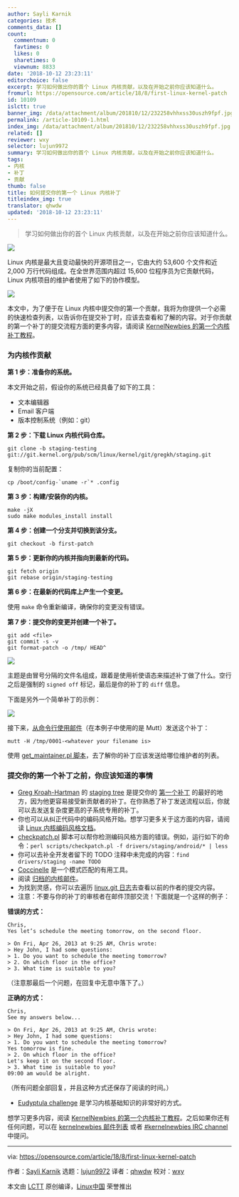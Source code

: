 ```yaml
---
author: Sayli Karnik
categories: 技术
comments_data: []
count:
  commentnum: 0
  favtimes: 0
  likes: 0
  sharetimes: 0
  viewnum: 8833
date: '2018-10-12 23:23:11'
editorchoice: false
excerpt: 学习如何做出你的首个 Linux 内核贡献，以及在开始之前你应该知道什么。
fromurl: https://opensource.com/article/18/8/first-linux-kernel-patch
id: 10109
islctt: true
banner_img: /data/attachment/album/201810/12/232258vhhxss30uszh9fpf.jpg
permalink: /article-10109-1.html
index_img: /data/attachment/album/201810/12/232258vhhxss30uszh9fpf.jpg.thumb.jpg
related: []
reviewer: wxy
selector: lujun9972
summary: 学习如何做出你的首个 Linux 内核贡献，以及在开始之前你应该知道什么。
tags:
- 内核
- 补丁
- 贡献
thumb: false
title: 如何提交你的第一个 Linux 内核补丁
titleindex_img: true
translator: qhwdw
updated: '2018-10-12 23:23:11'
---
```



> 
> 学习如何做出你的首个 Linux 内核贡献，以及在开始之前你应该知道什么。
> 
> 
> 


![](/data/attachment/album/201810/12/232258vhhxss30uszh9fpf.jpg)


Linux 内核是最大且变动最快的开源项目之一，它由大约 53,600 个文件和近 2,000 万行代码组成。在全世界范围内超过 15,600 位程序员为它贡献代码，Linux 内核项目的维护者使用了如下的协作模型。


![](/data/attachment/album/201810/12/232317ns1sro22if1123vt.png)


本文中，为了便于在 Linux 内核中提交你的第一个贡献，我将为你提供一个必需的快速检查列表，以告诉你在提交补丁时，应该去查看和了解的内容。对于你贡献的第一个补丁的提交流程方面的更多内容，请阅读 [KernelNewbies 的第一个内核补丁教程](https://kernelnewbies.org/FirstKernelPatch)。


### 为内核作贡献


**第 1 步：准备你的系统。**


本文开始之前，假设你的系统已经具备了如下的工具：


* 文本编辑器
* Email 客户端
* 版本控制系统（例如：git）


**第 2 步：下载 Linux 内核代码仓库。**



```
git clone -b staging-testing
git://git.kernel.org/pub/scm/linux/kernel/git/gregkh/staging.git
```

复制你的当前配置：



```
cp /boot/config-`uname -r`* .config
```

**第 3 步：构建/安装你的内核。**



```
make -jX
sudo make modules_install install
```

**第 4 步：创建一个分支并切换到该分支。**



```
git checkout -b first-patch
```

**第 5 步：更新你的内核并指向到最新的代码。**



```
git fetch origin
git rebase origin/staging-testing
```

**第 6 步：在最新的代码库上产生一个变更。**


使用 `make` 命令重新编译，确保你的变更没有错误。


**第 7 步：提交你的变更并创建一个补丁。**



```
git add <file>
git commit -s -v
git format-patch -o /tmp/ HEAD^
```

![](/data/attachment/album/201810/12/232320z91xxs6tdd3mp3xz.png)


主题是由冒号分隔的文件名组成，跟着是使用祈使语态来描述补丁做了什么。空行之后是强制的 `signed off` 标记，最后是你的补丁的 `diff` 信息。


下面是另外一个简单补丁的示例：


![](/data/attachment/album/201810/12/232323u0388soi838ey262.png)


接下来，[从命令行使用邮件](https://opensource.com/life/15/8/top-4-open-source-command-line-email-clients)（在本例子中使用的是 Mutt）发送这个补丁：



```
mutt -H /tmp/0001-<whatever your filename is>
```

使用 [get\_maintainer.pl 脚本](https://github.com/torvalds/linux/blob/master/scripts/get_maintainer.pl)，去了解你的补丁应该发送给哪位维护者的列表。


### 提交你的第一个补丁之前，你应该知道的事情


* [Greg Kroah-Hartman](3) 的 [staging tree](https://www.kernel.org/doc/html/v4.15/process/2.Process.html) 是提交你的 [第一个补丁](https://kernelnewbies.org/FirstKernelPatch) 的最好的地方，因为他更容易接受新贡献者的补丁。在你熟悉了补丁发送流程以后，你就可以去发送复杂度更高的子系统专用的补丁。
* 你也可以从纠正代码中的编码风格开始。想学习更多关于这方面的内容，请阅读 [Linux 内核编码风格文档](https://www.kernel.org/doc/html/v4.10/process/coding-style.html)。
* [checkpatch.pl](https://github.com/torvalds/linux/blob/master/scripts/checkpatch.pl) 脚本可以帮你检测编码风格方面的错误。例如，运行如下的命令：`perl scripts/checkpatch.pl -f drivers/staging/android/* | less`
* 你可以去补全开发者留下的 TODO 注释中未完成的内容：`find drivers/staging -name TODO`
* [Coccinelle](http://coccinelle.lip6.fr/) 是一个模式匹配的有用工具。
* 阅读 [归档的内核邮件](linux-kernel@vger.kernel.org)。
* 为找到灵感，你可以去遍历 [linux.git 日志](https://git.kernel.org/pub/scm/linux/kernel/git/torvalds/linux.git/log/)去查看以前的作者的提交内容。
* 注意：不要与你的补丁的审核者在邮件顶部交流！下面就是一个这样的例子：


**错误的方式：**



```
Chris,
Yes let’s schedule the meeting tomorrow, on the second floor.

> On Fri, Apr 26, 2013 at 9:25 AM, Chris wrote:
> Hey John, I had some questions:
> 1. Do you want to schedule the meeting tomorrow?
> 2. On which floor in the office?
> 3. What time is suitable to you?
```

（注意那最后一个问题，在回复中无意中落下了。）


**正确的方式：**



```
Chris,
See my answers below...

> On Fri, Apr 26, 2013 at 9:25 AM, Chris wrote:
> Hey John, I had some questions:
> 1. Do you want to schedule the meeting tomorrow?
Yes tomorrow is fine.
> 2. On which floor in the office?
Let's keep it on the second floor.
> 3. What time is suitable to you?
09:00 am would be alright.
```

（所有问题全部回复，并且这种方式还保存了阅读的时间。）
* [Eudyptula challenge](http://eudyptula-challenge.org/) 是学习内核基础知识的非常好的方式。


想学习更多内容，阅读 [KernelNewbies 的第一个内核补丁教程](https://kernelnewbies.org/FirstKernelPatch)。之后如果你还有任何问题，可以在 [kernelnewbies 邮件列表](https://kernelnewbies.org/MailingList) 或者 [#kernelnewbies IRC channel](https://kernelnewbies.org/IRC) 中提问。




---


via: <https://opensource.com/article/18/8/first-linux-kernel-patch>


作者：[Sayli Karnik](https://opensource.com/users/sayli) 选题：[lujun9972](https://github.com/lujun9972) 译者：[qhwdw](https://github.com/qhwdw) 校对：[wxy](https://github.com/wxy)


本文由 [LCTT](https://github.com/LCTT/TranslateProject) 原创编译，[Linux中国](https://linux.cn/) 荣誉推出